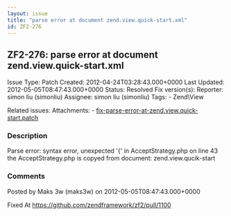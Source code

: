 ```yaml
---
layout: issue
title: "parse error at document zend.view.quick-start.xml"
id: ZF2-276
---
```


ZF2-276: parse error at document zend.view.quick-start.xml
----------------------------------------------------------

 Issue Type: Patch Created: 2012-04-24T03:28:43.000+0000 Last Updated: 2012-05-05T08:47:43.000+0000 Status: Resolved Fix version(s): 
 Reporter:  simon liu (simonliu)  Assignee:  simon liu (simonliu)  Tags: - Zend\\View
 
 Related issues: 
 Attachments: - [fix-parse-error-at-zend.view.quick-start.patch](/issues/secure/attachment/15027/fix-parse-error-at-zend.view.quick-start.patch)
 
### Description

Parse error: syntax error, unexpected '{' in AcceptStrategy.php on line 43 the AcceptStrategy.php is copyed from document: zend.view.qucik-start

 

 

### Comments

Posted by Maks 3w (maks3w) on 2012-05-05T08:47:43.000+0000

Fixed At <https://github.com/zendframework/zf2/pull/1100>

 

 